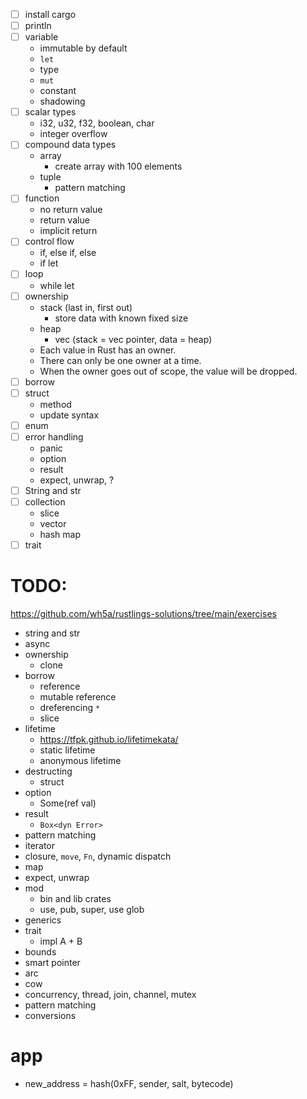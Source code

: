 - [ ] install cargo
- [ ] println
- [ ] variable
  - immutable by default
  - `let`
  - type
  - `mut`
  - constant
  - shadowing
- [ ] scalar types
  - i32, u32, f32, boolean, char
  - integer overflow
- [ ] compound data types
  - array
    - create array with 100 elements
  - tuple
    - pattern matching
- [ ] function
  - no return value
  - return value
  - implicit return
- [ ] control flow
  - if, else if, else
  - if let
- [ ] loop
  - while let
- [ ] ownership
  - stack (last in, first out)
    - store data with known fixed size
  - heap
    - vec (stack = vec pointer, data = heap)
  - Each value in Rust has an owner.
  - There can only be one owner at a time.
  - When the owner goes out of scope, the value will be dropped.
- [ ] borrow
- [ ] struct
  - method
  - update syntax
- [ ] enum
- [ ] error handling
  - panic
  - option
  - result
  - expect, unwrap, ?
- [ ] String and str
- [ ] collection
  - slice
  - vector
  - hash map
- [ ] trait

# TODO:

https://github.com/wh5a/rustlings-solutions/tree/main/exercises

- string and str
- async
- ownership
  - clone
- borrow
  - reference
  - mutable reference
  - dreferencing `*`
  - slice
- lifetime
  - https://tfpk.github.io/lifetimekata/
  - static lifetime
  - anonymous lifetime
- destructing
  - struct
- option
  - Some(ref val)
- result
  - `Box<dyn Error>`
- pattern matching
- iterator
- closure, `move`, `Fn`, dynamic dispatch
- map
- expect, unwrap
- mod
  - bin and lib crates
  - use, pub, super, use glob
- generics
- trait
  - impl A + B
- bounds
- smart pointer
- arc
- cow
- concurrency, thread, join, channel, mutex
- pattern matching
- conversions

# app

- new_address = hash(0xFF, sender, salt, bytecode)
